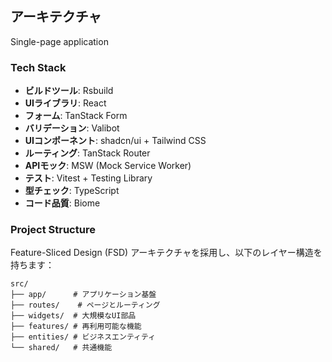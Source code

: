 ## アーキテクチャ

Single-page application

### Tech Stack

- **ビルドツール**: Rsbuild
- **UIライブラリ**: React
- **フォーム**: TanStack Form
- **バリデーション**: Valibot
- **UIコンポーネント**: shadcn/ui + Tailwind CSS
- **ルーティング**: TanStack Router
- **APIモック**: MSW (Mock Service Worker)
- **テスト**: Vitest + Testing Library
- **型チェック**: TypeScript
- **コード品質**: Biome

### Project Structure

Feature-Sliced Design (FSD) アーキテクチャを採用し、以下のレイヤー構造を持ちます：

```
src/
├── app/      # アプリケーション基盤
├── routes/    # ページとルーティング
├── widgets/  # 大規模なUI部品
├── features/ # 再利用可能な機能
├── entities/ # ビジネスエンティティ
└── shared/   # 共通機能
```
